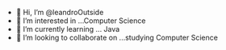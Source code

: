 - 👋 Hi, I’m @leandroOutside
- 👀 I’m interested in ...Computer Science
- 🌱 I’m currently learning ... Java
- 💞️ I’m looking to collaborate on ...studying Computer Science

<!---
leandroOutside/leandroOutside is a ✨ special ✨ repository because its `README.md` (this file) appears on your GitHub profile.
You can click the Preview link to take a look at your changes.
--->
